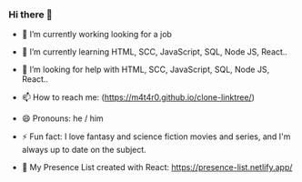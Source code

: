 ### Hi there 👋

- 🔭 I’m currently working looking for a job
- 🌱 I’m currently learning HTML, SCC, JavaScript, SQL, Node JS, React..
- 🤔 I’m looking for help with HTML, SCC, JavaScript, SQL, Node JS, React..
- 📫 How to reach me: (https://m4t4r0.github.io/clone-linktree/)
- 😄 Pronouns: he / him
- ⚡ Fun fact: I love fantasy and science fiction movies and series, and I'm always up to date on the subject.

- 🔗 My Presence List created with React: https://presence-list.netlify.app/
